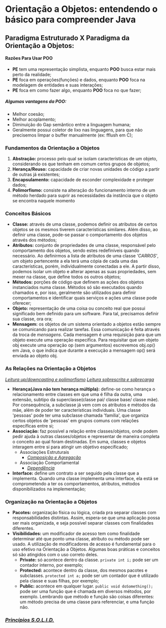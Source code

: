 # Orientação a Objetos: entendendo o básico para compreender Java



## Paradigma Estruturado X Paradigma da Orientação a Objetos:

#### Razões Para Usar POO

+ **PE** tem uma representação simplista, enquanto **POO** busca estar mais perto da realidade;
+ **PE** foca em operações(funções) e dados, enquanto **POO** foca na modelagem de entidades e suas interações;
+ **PE** foca em como fazer algo, enquanto **POO** foca no que fazer;

##### Algumas vantagens da POO:

+ Melhor coesão;
+ Melhor acoplamento;
+ Diminuição do Gap semântico entre a linguagem humana;
+ Geralmente possui coletor de lixo nas linguagens, para que não precisemos limpar o buffer manualmente (ex: fflush em C);



### Fundamentos da Orientação a Objetos

1. **Abstração:** processo pelo qual se isolam características de um objeto, considerando os que tenham em comum certos grupos de objetos;
2. **Herança/Reuso:** capacidade de criar novas unidades de código a partir de outras já existentes;
3. **Encapsulamento:** capacidade de esconder complexidade e proteger dados;
4. **Polimorfismo:** consiste na alteração do funcionamento interno de um método herdado para suprir as necessidades da instância que o objeto se encontra naquele momento



### Conceitos Básicos

+ **Classe:** através de uma classe, podemos definir os atributos de certos objetos se os mesmos tiverem características similares. Além disso, ao definir uma classe, pode-se passar o comportamento dos objetos através dos métodos;
+ **Atributos:** conjunto de propriedades de uma classe, responsável pelo comportamento dos objetos, sendo estes redefiníveis quando necessário. Ao definirmos a lista de atributos de uma classe *'CARROS'*, um objeto pertencente a ela terá uma cópia de cada uma das características, porém, individualmente conectadas a ele. A partir disso, podemos isolar um objeto e alterar apenas as suas propriedades, sem mexer na classe, que define todos os outros objetos;
+ **Métodos:** porções de código que definem as ações dos objetos instanciados numa classe. Métodos só são executados quando chamados e, por isso, geralmente são utilizados para definir comportamentos e identificar quais serviços e ações uma classe pode oferecer;
+ **Objeto:** representação de uma coisa ou conceito real que possui significado bem definido para um software. Para tal, precisamos definir sua classe, ora ora;
+ **Mensagem:** os objetos de um sistema orientado a objetos estão sempre se comunicando para realizar tarefas. Essa comunicação é feita através da troca de *mensagens*. Cada mensagem é uma requisição para que um objeto execute uma operação específica. Para requisitar que um objeto obj execute uma operação op (sem argumentos) escrevemos obj.op() em Java, o que indica que durante a execução a mensagem op() será enviada ao objeto obj.



### As Relações na Orientação a Objetos

[*Leitura up/downcasting e polimorfismo*](http://tecnopode.blogspot.com/2018/04/poo-p-24.html)   *[Leitura sobrescrita e sobrecarga](https://www.devmedia.com.br/sobrescrita-e-sobrecarga-de-metodos-em-java/22603)*

+ **Herança(Java não tem herança múltipla):** define-se como herança o relacionamento entre classes em que uma é filha da outra, uma extensão, subtipo da superclasse(classe pai/ classe base/ classe mãe). Por consequência, a subclasse já vem com os atributos e métodos da mãe, além de poder ter características individuais. Uma classe 'pessoas' pode ter uma subclasse chamada 'família', que organiza certos objetos de 'pessoas' em grupos comuns com relações específicas entre si;
+ **Associação:** faz possível a relação entre classes/objetos, onde podem pedir ajuda à outras classes/objetos e representar de maneira completa o conceito ao qual foram destinadas. Em suma, classes e objetos interagem entre si para atingir um objetivo especificado;
  + Associações Estruturais
    + *[Composição e Agregação](https://acervolima.com/associacao-composicao-e-agregacao-em-java/#:~:text=Composi%C3%A7%C3%A3o%20%C3%A9%20uma%20forma%20restrita,existir%20sem%20a%20outra%20entidade.)*
  + Associação Comportamental
    + [*Dependência*](https://www.ateomomento.com.br/orientacao-a-objetosuml-relacionamento-entre-classes-dependencia/)
+ **Interface:** define um contrato a ser seguido pela classe que a implementa. Quando uma classe implementa uma interface, ela está se comprometendo a ter os comportamentos, atributos, métodos disponibilizados na implementação;



### Organização na Orientação a Objetos

+ **Pacotes:** organização física ou lógica, criada pra separar classes com responsabilidades distintas. Assim, espera-se que uma aplicação possa ser mais organizada, e seja possível separar classes com finalidades diferentes.
+ **Visibilidades:** um modificador de acesso tem como finalidade determinar até que ponto uma classe, atributo ou método pode ser usado. A utilização de modificadores de acesso é fundamental para o uso efetivo na Orientação a Objetos. Algumas boas práticas e conceitos só são atingidos com o uso correto deles.
  + **Private:** só acontece dentro da classe. `private int i;` pode ser um contador interno, por exemplo;
  + **Protected:** acontece dentro da classe, dos mesmos pacotes e subclasses. `protected int a;` pode ser um contador que é utilizado pela classe e suas filhas, por exemplo;
  + **Public:** acontece em qualquer lugar. `public void doSomething();` pode ser uma função que é chamada em diversos métodos, por exemplo. Lembrando que método e função são coisas diferentes: um método precisa de uma classe para referenciar, e uma função não.





### [*Princípios S.O.L.I.D.*](https://mari-azevedo.medium.com/princ%C3%ADpios-s-o-l-i-d-o-que-s%C3%A3o-e-porque-projetos-devem-utiliz%C3%A1-los-bf496b82b299)















